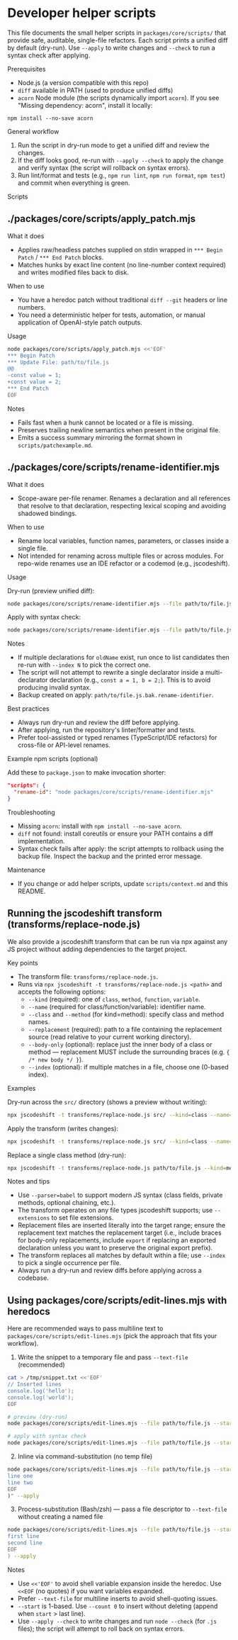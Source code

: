 # Developer helper scripts

This file documents the small helper scripts in `packages/core/scripts/` that provide safe, auditable, single-file refactors. Each script prints a unified diff by default (dry-run). Use `--apply` to write changes and `--check` to run a syntax check after applying.

Prerequisites

- Node.js (a version compatible with this repo)
- `diff` available in PATH (used to produce unified diffs)
- `acorn` Node module (the scripts dynamically import `acorn`). If you see "Missing dependency: acorn", install it locally:

```
npm install --no-save acorn
```

General workflow

1. Run the script in dry-run mode to get a unified diff and review the changes.
2. If the diff looks good, re-run with `--apply --check` to apply the change and verify syntax (the script will rollback on syntax errors).
3. Run lint/format and tests (e.g., `npm run lint`, `npm run format`, `npm test`) and commit when everything is green.

Scripts

## ./packages/core/scripts/apply_patch.mjs

What it does

- Applies raw/headless patches supplied on stdin wrapped in `*** Begin Patch` / `*** End Patch` blocks.
- Matches hunks by exact line content (no line-number context required) and writes modified files back to disk.

When to use

- You have a heredoc patch without traditional `diff --git` headers or line numbers.
- You need a deterministic helper for tests, automation, or manual application of OpenAI-style patch outputs.

Usage

```bash
node packages/core/scripts/apply_patch.mjs <<'EOF'
*** Begin Patch
*** Update File: path/to/file.js
@@
-const value = 1;
+const value = 2;
*** End Patch
EOF
```

Notes

- Fails fast when a hunk cannot be located or a file is missing.
- Preserves trailing newline semantics when present in the original file.
- Emits a success summary mirroring the format shown in `scripts/patchexample.md`.

## ./packages/core/scripts/rename-identifier.mjs

What it does

- Scope-aware per-file renamer. Renames a declaration and all references that resolve to that declaration, respecting lexical scoping and avoiding shadowed bindings.

When to use

- Rename local variables, function names, parameters, or classes inside a single file.
- Not intended for renaming across multiple files or across modules. For repo-wide renames use an IDE refactor or a codemod (e.g., jscodeshift).

Usage

Dry-run (preview unified diff):

```bash
node packages/core/scripts/rename-identifier.mjs --file path/to/file.js --old oldName --new newName
```

Apply with syntax check:

```bash
node packages/core/scripts/rename-identifier.mjs --file path/to/file.js --old oldName --new newName --apply --check
```

Notes

- If multiple declarations for `oldName` exist, run once to list candidates then re-run with `--index N` to pick the correct one.
- The script will not attempt to rewrite a single declarator inside a multi-declarator declaration (e.g., `const a = 1, b = 2;`). This is to avoid producing invalid syntax.
- Backup created on apply: `path/to/file.js.bak.rename-identifier`.

Best practices

- Always run dry-run and review the diff before applying.
- After applying, run the repository's linter/formatter and tests.
- Prefer tool-assisted or typed renames (TypeScript/IDE refactors) for cross-file or API-level renames.

Example npm scripts (optional)

Add these to `package.json` to make invocation shorter:

```json
"scripts": {
  "rename-id": "node packages/core/scripts/rename-identifier.mjs"
}
```

Troubleshooting

- Missing `acorn`: install with `npm install --no-save acorn`.
- `diff` not found: install coreutils or ensure your PATH contains a diff implementation.
- Syntax check fails after apply: the script attempts to rollback using the backup file. Inspect the backup and the printed error message.

Maintenance

- If you change or add helper scripts, update `scripts/context.md` and this README.

## Running the jscodeshift transform (transforms/replace-node.js)

We also provide a jscodeshift transform that can be run via npx against any JS project without adding dependencies to the target project.

Key points

- The transform file: `transforms/replace-node.js`.
- Runs via `npx jscodeshift -t transforms/replace-node.js <path>` and accepts the following options:
  - `--kind` (required): one of `class`, `method`, `function`, `variable`.
  - `--name` (required for class/function/variable): identifier name.
  - `--class` and `--method` (for kind=method): specify class and method names.
  - `--replacement` (required): path to a file containing the replacement source (read relative to your current working directory).
  - `--body-only` (optional): replace just the inner body of a class or method — replacement MUST include the surrounding braces (e.g. `{ /* new body */ }`).
  - `--index` (optional): if multiple matches in a file, choose one (0-based index).

Examples

Dry-run across the `src/` directory (shows a preview without writing):

```bash
npx jscodeshift -t transforms/replace-node.js src/ --kind=class --name=MyClass --replacement ./replacements/newClass.js -d --parser=babel
```

Apply the transform (writes changes):

```bash
npx jscodeshift -t transforms/replace-node.js src/ --kind=class --name=MyClass --replacement ./replacements/newClass.js --parser=babel --extensions=js,jsx
```

Replace a single class method (dry-run):

```bash
npx jscodeshift -t transforms/replace-node.js path/to/file.js --kind=method --class=MyClass --method=myMethod --replacement ./replacements/newMethod.js -d --parser=babel
```

Notes and tips

- Use `--parser=babel` to support modern JS syntax (class fields, private methods, optional chaining, etc.).
- The transform operates on any file types jscodeshift supports; use `--extensions` to set file extensions.
- Replacement files are inserted literally into the target range; ensure the replacement text matches the replacement target (i.e., include braces for body-only replacements, include `export` if replacing an exported declaration unless you want to preserve the original export prefix).
- The transform replaces all matches by default within a file; use `--index` to pick a single occurrence per file.
- Always run a dry-run and review diffs before applying across a codebase.

## Using packages/core/scripts/edit-lines.mjs with heredocs

Here are recommended ways to pass multiline text to `packages/core/scripts/edit-lines.mjs` (pick the approach that fits your workflow).

1. Write the snippet to a temporary file and pass `--text-file` (recommended)

```bash
cat > /tmp/snippet.txt <<'EOF'
// Inserted lines
console.log('hello');
console.log('world');
EOF

# preview (dry-run)
node packages/core/scripts/edit-lines.mjs --file path/to/file.js --start 5 --count 3 --text-file /tmp/snippet.txt

# apply with syntax check
node packages/core/scripts/edit-lines.mjs --file path/to/file.js --start 5 --count 3 --text-file /tmp/snippet.txt --apply --check
```

2. Inline via command-substitution (no temp file)

```bash
node packages/core/scripts/edit-lines.mjs --file path/to/file.js --start 5 --count 0 --text "$(cat <<'EOF'
line one
line two
EOF
)" --apply
```

3. Process-substitution (Bash/zsh) — pass a file descriptor to `--text-file` without creating a named file

```bash
node packages/core/scripts/edit-lines.mjs --file path/to/file.js --start 10 --count 2 --text-file <(cat <<'EOF'
first line
second line
EOF
) --apply
```

Notes

- Use `<<'EOF'` to avoid shell variable expansion inside the heredoc. Use `<<EOF` (no quotes) if you want variables expanded.
- Prefer `--text-file` for multiline inserts to avoid shell-quoting issues.
- `--start` is 1-based. Use `--count 0` to insert without deleting (append when `start` > last line).
- Use `--apply --check` to write changes and run `node --check` (for `.js` files); the script will attempt to roll back on syntax errors.
